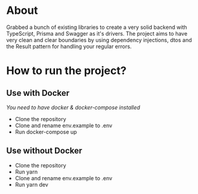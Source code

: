 # About

Grabbed a bunch of existing libraries to create a very solid backend with TypeScript, Prisma and Swagger as it's drivers. The
project aims to have very clean and clear boundaries by using dependency injections, dtos and the Result pattern for handling
your regular errors.

# How to run the project?

## Use with Docker

_You need to have docker & docker-compose installed_

- Clone the repository
- Clone and rename env.example to .env
- Run docker-compose up

## Use without Docker

- Clone the repository
- Run yarn
- Clone and rename env.example to .env
- Run yarn dev
